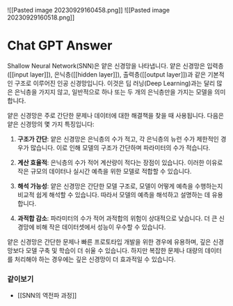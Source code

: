 ![[Pasted image 20230929160458.png]]
![[Pasted image 20230929160518.png]]
# Chat GPT Answer
Shallow Neural Network(SNN)은 얕은 신경망을 나타냅니다. 얕은 신경망은 입력층([[input layer]]), 은닉층([[hidden layer]]), 출력층([[output layer]])과 같은 기본적인 구조로 이루어진 인공 신경망입니다. 이것은 딥 러닝(Deep Learning)과는 달리 많은 은닉층을 가지지 않고, 일반적으로 하나 또는 두 개의 은닉층만을 가지는 모델을 의미합니다.

얕은 신경망은 주로 간단한 문제나 데이터에 대한 해결책을 찾을 때 사용됩니다. 다음은 얕은 신경망의 몇 가지 특징입니다:

1. **구조가 간단**: 얕은 신경망은 은닉층의 수가 적고, 각 은닉층의 뉴런 수가 제한적인 경우가 많습니다. 이로 인해 모델의 구조가 간단하며 파라미터의 수가 적습니다.
    
2. **계산 효율적**: 은닉층의 수가 적어 계산량이 적다는 장점이 있습니다. 이러한 이유로 작은 규모의 데이터나 실시간 예측을 위한 모델로 적합할 수 있습니다.
    
3. **해석 가능성**: 얕은 신경망은 간단한 모델 구조로, 모델이 어떻게 예측을 수행하는지 비교적 쉽게 해석할 수 있습니다. 따라서 모델의 예측을 해석하고 설명하는 데 유용합니다.
    
4. **과적합 감소**: 파라미터의 수가 적어 과적합의 위험이 상대적으로 낮습니다. 더 큰 신경망에 비해 작은 데이터셋에서 성능이 우수할 수 있습니다.
    

얕은 신경망은 간단한 문제나 빠른 프로토타입 개발을 위한 경우에 유용하며, 깊은 신경망보다 모델 구축 및 학습이 더 쉬울 수 있습니다. 하지만 복잡한 문제나 대량의 데이터를 처리해야 하는 경우에는 깊은 신경망이 더 효과적일 수 있습니다.

### 같이보기
- [[SNN의 역전파 과정]]